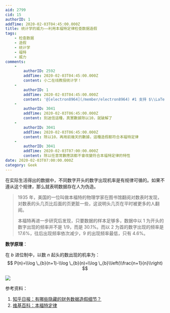 ```yaml
---
aid: 2799
cid: 15
authorID: 1
addTime: 2020-02-03T04:45:00.000Z
title: 统计学的威力——利用本福特定律检查数据造假
tags:
    - 检查数据
    - 造假
    - 统计学
    - 福特
    - 威力
comments:
    -
        authorID: 2592
        addTime: 2020-02-03T04:45:00.000Z
        content: 小二在线教授统计学！
    -
        authorID: 1
        addTime: 2020-02-03T04:45:00.000Z
        content: '@[electron8964](/member/electron8964) #1 支持 $\\LaTeX$ 真的是正确的选择。'
    -
        authorID: 3041
        addTime: 2020-02-03T06:45:00.000Z
        content: 別迷信這種，真實數據除以10，就破解了
    -
        authorID: 3041
        addTime: 2020-02-03T06:45:00.000Z
        content: 除以10，再用前幾天的數據，這種造假都符合本福特定律
    -
        authorID: 3041
        addTime: 2020-02-03T07:00:00.000Z
        content: 除以任意常數應該都不會改變符合本福特定律的特性
date: 2020-02-03T07:00:00.000Z
category: Geek
---
```


在实际生活得出的数据中，不同数字开头的数字出现机率是有规律可循的。如果不遵从这个规律，那么就表明数据存在人为伪造。

> 1935 年，美国的一位叫做本福特的物理学家在图书馆翻阅对数表时发现，对数表的头几页比后面的页更脏一些，这说明头几页在平时被更多的人翻阅。
> 
> 本福特再进一步研究后发现，只要数据的样本足够多，数据中以 1 为开头的数字出现的频率并不是 1/9，而是 30.1%。而以 2 为首的数字出现的频率是 17.6%，往后出现频率依次减少，9 的出现频率最低，只有 4.6%。

**数学原理**：

在 $b$ 进位制中，以数 $n$ 起头的数出现的机率为： $$ P(n)=\\log \_{b}(n+1)-\\log \_{b}(n)=\\log \_{b}\\left(\\frac{n+1}{n}\\right) $$

![](https://i.loli.net/2020/02/03/AIwGzCTY81aEOhD.jpg)

参考资料：

1.  [知乎日报：有哪些隐藏的财务数据造假细节？](https://daily.zhihu.com/story/9433324)
2.  [维基百科：本福特定律](https://zh.wikipedia.org/zh-hans/%E6%9C%AC%E7%A6%8F%E7%89%B9%E5%AE%9A%E5%BE%8B)
